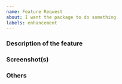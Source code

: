 ```yaml
---
name: Feature Request
about: I want the package to do something
labels: enhancement
---
```


### Description of the feature
<!-- What feature do you want? Provide clear details of the feature including example usage -->

### Screenshot(s)
<!-- Screen capture if needed of the feature -->

### Others
<!-- Other context that might be related to your issue -->